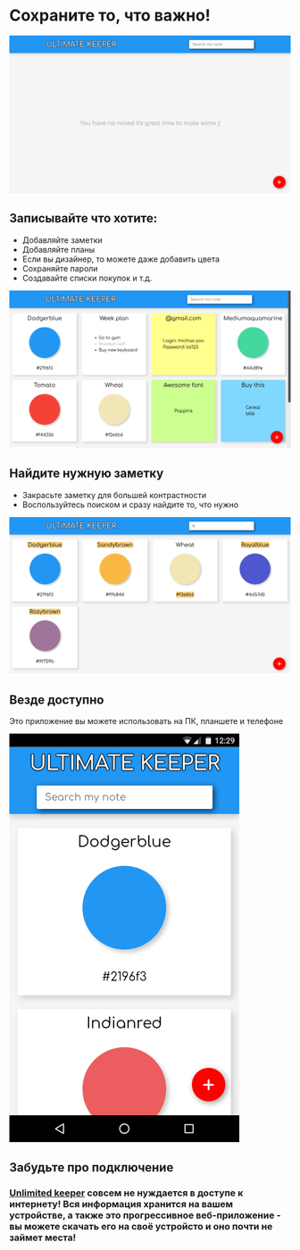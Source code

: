# Сохраните то, что важно!

![Нет заметок](https://github.com/michas-yoo/Keeper/blob/master/img/No_notes.png?raw=true)

## Записывайте что хотите:
- Добавляйте заметки
- Добавляйте планы
- Если вы дизайнер, то можете даже добавить цвета
- Сохраняйте пароли
- Создавайте списки покупок и т.д.

![Скриншот приложения](https://github.com/michas-yoo/Keeper/blob/master/img/Main.png?raw=true)

## Найдите нужную заметку
- Закрасьте заметку для большей контрастности
- Воспользуйтесь поиском и сразу найдите то, что нужно

![Скриншот поиска](https://github.com/michas-yoo/Keeper/blob/master/img/Search.png?raw=true)

## Везде доступно
Это приложение вы можете использовать на ПК, планшете и телефоне

![Скриншот приложения на телефоне](https://github.com/michas-yoo/Keeper/blob/master/img/Mobile.png?raw=true)

## Забудьте про подключение
### [Unlimited keeper](https://michas-yoo.github.io/Keeper/) совсем не нуждается в доступе к интернету! Вся информация хранится на вашем устройстве, а также это прогрессивное веб-приложение - вы можете скачать его на своё устройсто и оно почти не займет места!